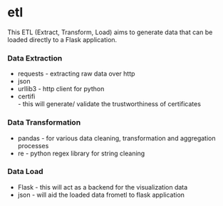 # etl
This ETL (Extract, Transform, Load) aims to generate data that can be loaded directly to a Flask application.<br>

### Data Extraction <br>
<ul>
  <li>requests - extracting raw data over http</li>
  <li>json </li> 
  <li>urllib3 - http client for python</li> 
  <li>certifi</li> - this will generate/ validate the trustworthiness of certificates
</ul>

### Data Transformation <br>
<ul>
  <li>pandas - for various data cleaning, transformation and aggregation processes</li>
  <li>re - python regex library for string cleaning</li>
</ul>

### Data Load <br>
<ul>
  <li>Flask - this will act as a backend for the visualization data</li>
  <li>json - will aid the loaded data frometl to flask application </li>
</ul>
